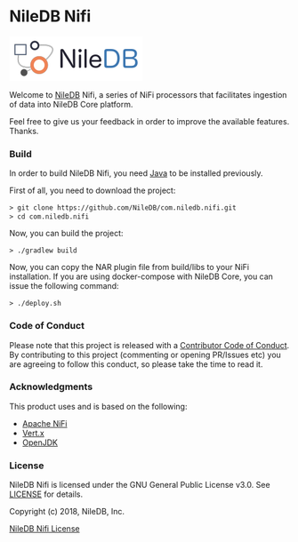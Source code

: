 # NileDB Nifi

![logo](logo.png)

Welcome to [NileDB](https://niledb.com) Nifi, a series of NiFi processors that facilitates ingestion of data into NileDB Core platform.

Feel free to give us your feedback in order to improve the available features. Thanks.

### Build

In order to build NileDB Nifi, you need [Java](https://www.java.com/en/download/) to be installed previously.

First of all, you need to download the project:

    > git clone https://github.com/NileDB/com.niledb.nifi.git
    > cd com.niledb.nifi

Now, you can build the project:

    > ./gradlew build

Now, you can copy the NAR plugin file from build/libs to your NiFi installation. If you are using docker-compose with NileDB Core, you can issue the following command:

    > ./deploy.sh

### Code of Conduct

Please note that this project is released with a [Contributor Code of Conduct](CODE_OF_CONDUCT.md).
By contributing to this project (commenting or opening PR/Issues etc) you are agreeing to follow this conduct, so please
take the time to read it. 

### Acknowledgments

This product uses and is based on the following:
* [Apache NiFi](https://nifi.apache.org/)
* [Vert.x](http://vertx.io/)
* [OpenJDK](http://openjdk.java.net/)

### License

NileDB Nifi is licensed under the GNU General Public License v3.0. See [LICENSE](LICENSE.txt) for details.

Copyright (c) 2018, NileDB, Inc.

[NileDB Nifi License](LICENSE.txt)
